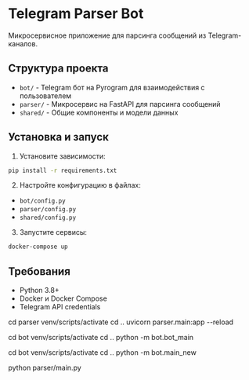 # Telegram Parser Bot

Микросервисное приложение для парсинга сообщений из Telegram-каналов.

## Структура проекта

- `bot/` - Telegram бот на Pyrogram для взаимодействия с пользователем
- `parser/` - Микросервис на FastAPI для парсинга сообщений
- `shared/` - Общие компоненты и модели данных

## Установка и запуск

1. Установите зависимости:
```bash
pip install -r requirements.txt
```

2. Настройте конфигурацию в файлах:
- `bot/config.py`
- `parser/config.py`
- `shared/config.py`

3. Запустите сервисы:
```bash
docker-compose up
```

## Требования

- Python 3.8+
- Docker и Docker Compose
- Telegram API credentials 

cd parser
venv/scripts/activate
cd ..
uvicorn parser.main:app --reload

cd bot
venv/scripts/activate
cd ..
python -m bot.bot_main

cd bot
venv/scripts/activate
cd ..
python -m bot.main_new

python parser/main.py